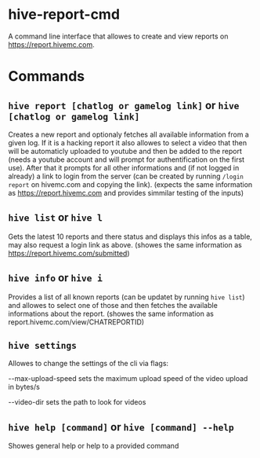 # hive-report-cmd

A command line interface that allowes to create and view reports on https://report.hivemc.com.

# Commands

## `hive report [chatlog or gamelog link]` or `hive [chatlog or gamelog link]`

Creates a new report and optionaly fetches all available information from a given log. If it is a hacking report it also allowes to select a video that then will be automaticly uploaded to youtube and then be added to the report (needs a youtube account and will prompt for authentification on the first use). After that it prompts for all other informations and (if not logged in already) a link to login from the server (can be created by running `/login report` on hivemc.com and copying the link). (expects the same information as https://report.hivemc.com and provides simmilar testing of the inputs)

## `hive list` or `hive l`

Gets the latest 10 reports and there status and displays this infos as a table, may also request a login link as above. (showes the same information as https://report.hivemc.com/submitted)

## `hive info` or `hive i`

Provides a list of all known reports (can be updatet by running `hive list`) and allowes to select one of those and then fetches the available informations about the report. (showes the same information as report.hivemc.com/view/CHATREPORTID)

## `hive settings`

Allowes to change the settings of the cli via flags:

--max-upload-speed <n> sets the maximum upload speed of the video upload in bytes/s

--video-dir <path> sets the path to look for videos

## `hive help [command]` or `hive [command] --help`

Showes general help or help to a provided command